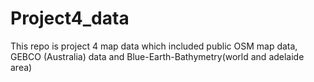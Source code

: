 # Project4_data
This repo is project 4 map data which included public OSM map data, GEBCO (Australia) data and Blue-Earth-Bathymetry(world and adelaide area)
